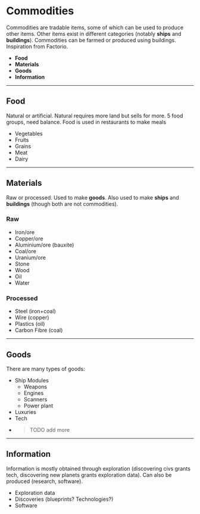 # Commodities
Commodities are tradable items, some of which can be used to produce other items. Other items exist in different categories (notably **ships** and **buildings**). Commodities can be farmed or produced using buildings. Inspiration from Factorio.

- **Food**
- **Materials**
- **Goods**
- **Information**

***

## Food
Natural or artificial. Natural requires more land but sells for more. 5 food groups, need balance. Food is used in restaurants to make meals

- Vegetables
- Fruits
- Grains
- Meat
- Dairy

***

## Materials
Raw or processed. Used to make **goods**. Also used to make **ships** and **buildings** (though both are not commodities).

### Raw
- Iron/ore
- Copper/ore
- Aluminium/ore (bauxite)
- Coal/ore
- Uranium/ore
- Stone
- Wood
- Oil
- Water

### Processed
- Steel (iron+coal)
- Wire (copper)
- Plastics (oil)
- Carbon Fibre (coal)

***

## Goods
There are many types of goods:
- Ship Modules
    - Weapons
    - Engines
    - Scanners
    - Power plant
- Luxuries
- Tech
- >TODO add more

***

## Information
Information is mostly obtained through exploration (discovering civs grants tech, discovering new planets grants exploration data). Can also be produced (research, software).

- Exploration data
- Discoveries (blueprints? Technologies?)
- Software